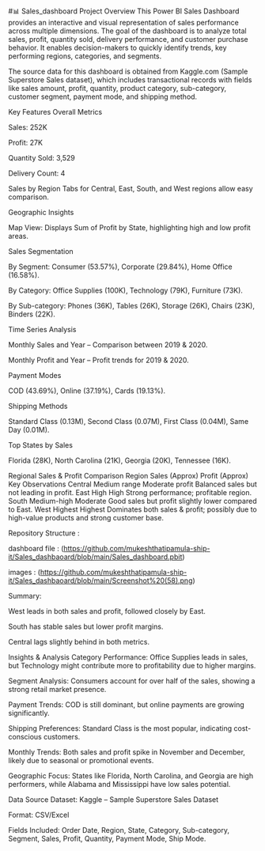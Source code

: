 #📊 Sales_dashboard
Project Overview
This Power BI Sales Dashboard provides an interactive and visual representation of sales performance across multiple dimensions. The goal of the dashboard is to analyze total sales, profit, quantity sold, delivery performance, and customer purchase behavior. It enables decision-makers to quickly identify trends, key performing regions, categories, and segments.

The source data for this dashboard is obtained from Kaggle.com (Sample Superstore Sales dataset), which includes transactional records with fields like sales amount, profit, quantity, product category, sub-category, customer segment, payment mode, and shipping method.

Key Features
Overall Metrics

Sales: 252K

Profit: 27K

Quantity Sold: 3,529

Delivery Count: 4

Sales by Region
Tabs for Central, East, South, and West regions allow easy comparison.

Geographic Insights

Map View: Displays Sum of Profit by State, highlighting high and low profit areas.

Sales Segmentation

By Segment: Consumer (53.57%), Corporate (29.84%), Home Office (16.58%).

By Category: Office Supplies (100K), Technology (79K), Furniture (73K).

By Sub-category: Phones (36K), Tables (26K), Storage (26K), Chairs (23K), Binders (22K).

Time Series Analysis

Monthly Sales and Year – Comparison between 2019 & 2020.

Monthly Profit and Year – Profit trends for 2019 & 2020.

Payment Modes

COD (43.69%), Online (37.19%), Cards (19.13%).

Shipping Methods

Standard Class (0.13M), Second Class (0.07M), First Class (0.04M), Same Day (0.01M).

Top States by Sales

Florida (28K), North Carolina (21K), Georgia (20K), Tennessee (16K).

Regional Sales & Profit Comparison
Region	Sales (Approx)	Profit (Approx)	Key Observations
Central	Medium range	Moderate profit	Balanced sales but not leading in profit.
East	High	High	Strong performance; profitable region.
South	Medium-high	Moderate	Good sales but profit slightly lower compared to East.
West	Highest	Highest	Dominates both sales & profit; possibly due to high-value products and strong customer base.

Repository  Structure : 

dashboard file : (https://github.com/mukeshthatipamula-ship-it/Sales_dashbaoard/blob/main/Sales_dashboard.pbit)

images : (https://github.com/mukeshthatipamula-ship-it/Sales_dashbaoard/blob/main/Screenshot%20(58).png)




Summary:

West leads in both sales and profit, followed closely by East.

South has stable sales but lower profit margins.

Central lags slightly behind in both metrics.

Insights & Analysis
Category Performance: Office Supplies leads in sales, but Technology might contribute more to profitability due to higher margins.

Segment Analysis: Consumers account for over half of the sales, showing a strong retail market presence.

Payment Trends: COD is still dominant, but online payments are growing significantly.

Shipping Preferences: Standard Class is the most popular, indicating cost-conscious customers.

Monthly Trends: Both sales and profit spike in November and December, likely due to seasonal or promotional events.

Geographic Focus: States like Florida, North Carolina, and Georgia are high performers, while Alabama and Mississippi have low sales potential.

Data Source
Dataset: Kaggle – Sample Superstore Sales Dataset

Format: CSV/Excel

Fields Included: Order Date, Region, State, Category, Sub-category, Segment, Sales, Profit, Quantity, Payment Mode, Ship Mode.



